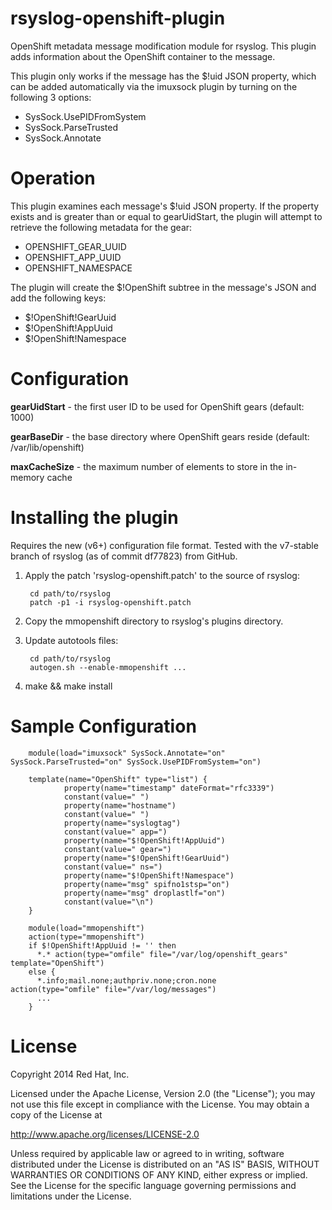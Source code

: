 # rsyslog-openshift-plugin
OpenShift metadata message modification module for rsyslog. This plugin adds information about the OpenShift container to the message.

This plugin only works if the message has the $!uid JSON property, which can be added automatically via the imuxsock plugin by turning on the following 3 options:

- SysSock.UsePIDFromSystem
- SysSock.ParseTrusted
- SysSock.Annotate

# Operation
This plugin examines each message's $!uid JSON property. If the property exists and is greater than or equal to gearUidStart, the plugin will attempt to retrieve the following metadata for the gear:

- OPENSHIFT_GEAR_UUID
- OPENSHIFT_APP_UUID
- OPENSHIFT_NAMESPACE

The plugin will create the $!OpenShift subtree in the message's JSON and add the following keys:

- $!OpenShift!GearUuid
- $!OpenShift!AppUuid
- $!OpenShift!Namespace

# Configuration
**gearUidStart** - the first user ID to be used for OpenShift gears (default: 1000)

**gearBaseDir** - the base directory where OpenShift gears reside (default: /var/lib/openshift)

**maxCacheSize** - the maximum number of elements to store in the in-memory cache

# Installing the plugin
Requires the new (v6+) configuration file format. Tested with the v7-stable branch of rsyslog (as of commit df77823) from GitHub.

1. Apply the patch 'rsyslog-openshift.patch' to the source of rsyslog:

        cd path/to/rsyslog
        patch -p1 -i rsyslog-openshift.patch

1. Copy the mmopenshift directory to rsyslog's plugins directory.
1. Update autotools files:

        cd path/to/rsyslog
        autogen.sh --enable-mmopenshift ...

1. make && make install

# Sample Configuration

        module(load="imuxsock" SysSock.Annotate="on" SysSock.ParseTrusted="on" SysSock.UsePIDFromSystem="on")

        template(name="OpenShift" type="list") {
                property(name="timestamp" dateFormat="rfc3339")
                constant(value=" ")
                property(name="hostname")
                constant(value=" ")
                property(name="syslogtag")
                constant(value=" app=")
                property(name="$!OpenShift!AppUuid")
                constant(value=" gear=")
                property(name="$!OpenShift!GearUuid")
                constant(value=" ns=")
                property(name="$!OpenShift!Namespace")
                property(name="msg" spifno1stsp="on")
                property(name="msg" droplastlf="on")
                constant(value="\n")
        }

        module(load="mmopenshift")
        action(type="mmopenshift")
        if $!OpenShift!AppUuid != '' then
          *.* action(type="omfile" file="/var/log/openshift_gears" template="OpenShift")
        else {
          *.info;mail.none;authpriv.none;cron.none      action(type="omfile" file="/var/log/messages")
          ...
        }


# License
Copyright 2014 Red Hat, Inc.

Licensed under the Apache License, Version 2.0 (the "License");
you may not use this file except in compliance with the License.
You may obtain a copy of the License at

   http://www.apache.org/licenses/LICENSE-2.0

Unless required by applicable law or agreed to in writing, software
distributed under the License is distributed on an "AS IS" BASIS,
WITHOUT WARRANTIES OR CONDITIONS OF ANY KIND, either express or implied.
See the License for the specific language governing permissions and
limitations under the License.
